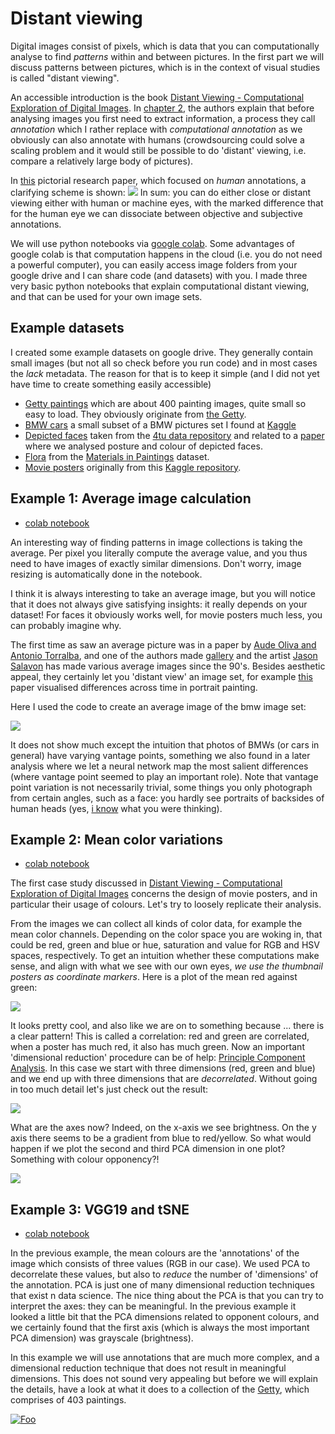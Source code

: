 # Distant viewing

Digital images consist of pixels, which is data that you can computationally analyse to find _patterns_ within and between pictures. In the first part we will discuss patterns between pictures, which is in the context of visual studies is called "distant viewing".


An accessible introduction is the book [Distant Viewing -
Computational Exploration of Digital Images](https://mitpress.mit.edu/9780262546133/distant-viewing/). In [chapter 2](https://direct.mit.edu/books/oa-monograph/chapter-pdf/2163341/c001100_9780262375160.pdf), the authors explain that before analysing images you first need to extract information, a process they call *annotation* which I rather replace with *computational annotation* as we obviously can also annotate with humans (crowdsourcing could solve a scaling problem and it would still be possible to do 'distant' viewing, i.e. compare a relatively large body of pictures).

In [this](https://library.imaging.org/jpi/articles/7/0/000501) pictorial research paper, which focused on _human_ annotations, a clarifying scheme is shown:
![](/contents/jpi0174f1_online.jpg)
In sum: you can do either close or distant viewing either with human or machine eyes, with the marked difference that for the human eye we can dissociate between objective and subjective annotations.

We will use python notebooks via [google colab](https://colab.research.google.com). Some advantages of google colab is that computation happens in the cloud (i.e. you do not need a powerful computer), you can easily access image folders from your google drive and I can share code (and datasets) with you. I made three very basic python notebooks that explain computational distant viewing, and that can be used for your own image sets.

## Example datasets
I created some example datasets on google drive. They generally contain small images (but not all so check before you run code) and in most cases the _lack_ metadata. The reason for that is to keep it simple (and I did not yet have time to create something easily accessible)

- [Getty paintings](https://drive.google.com/drive/folders/1b95b7TwcgzuCwrqsMlGfoDHnhZLRVdS4?usp=sharing) which are about 400 painting images, quite small so easy to load. They obviously originate from [the Getty](https://www.getty.edu).
 - [BMW cars](https://drive.google.com/drive/folders/1aZP-E8jAYxaa7Ac_kJWkcMCy63IWYbxh?usp=sharing) a small subset of a BMW pictures set I found at [Kaggle](https://www.kaggle.com/datasets/occultainsights/bmw-cars-over-11k-labeled-images)
- [Depicted faces](https://drive.google.com/drive/folders/1GU8aLHMRl2hepsDPV0AdvjkaK7rEqwo0?usp=sharing) taken from the [4tu data repository](https://doi.org/10.4121/uuid:3beee8ef-1b7e-451f-966f-13230cb2bbe7) and related to a [paper](https://library.imaging.org/ei/articles/32/11/art00014) where we analysed posture and colour of depicted faces.
- [Flora](https://drive.google.com/drive/folders/1_W3BtNHjOvQTFTCc2n2e0qPBGnLPiHkS?usp=sharing) from the [Materials in Paintings](https://materialsinpaintings.tudelft.nl) dataset.
- [Movie posters](https://drive.google.com/drive/folders/1TUQqo50wke6PSnM-EQdbpMF2QbD61I7z?usp=sharing) originally from this [Kaggle repository](https://www.kaggle.com/datasets/raman77768/movie-classifier).


## Example 1: Average image calculation
- [colab notebook](https://colab.research.google.com/drive/1XdmI7N2V3raNM1o2JFG-VEMJD0MM16vA?usp=sharing)

An interesting way of finding patterns in image collections is taking the average. Per pixel you literally compute the average value, and you thus need to have images of exactly similar dimensions. Don't worry, image resizing is automatically done in the notebook.

I think it is always interesting to take an average image, but you will notice that it does not always give satisfying insights: it really depends on your dataset! For faces it obviously works well, for movie posters much less, you can probably imagine why.

The first time as saw an average picture was in a paper by [Aude Oliva and Antonio Torralba](https://citeseerx.ist.psu.edu/document?repid=rep1&type=pdf&doi=8c59f2938877c7900573098f01def10f8dee508c), and one of the authors made [gallery](https://people.csail.mit.edu/torralba/gallery/#) and the artist [Jason Salavon](http://salavon.com) has made various average images since the 90's. Besides aesthetic appeal, they certainly let you 'distant view' an image set, for example [this](https://journals.ub.uni-heidelberg.de/index.php/dah/article/view/21640/15413) paper visualised differences across time in portrait painting.

Here I used the code to create an average image of the bmw image set:

![](/contents/bmw_small_average_booosted_2024_12_08_11_16_52.png)

It does not show much except the intuition that photos of BMWs (or cars in general) have varying vantage points, something we also found in a later analysis where we let a neural network map the most salient differences (where vantage point seemed to play an important role). Note that vantage point variation is not necessarily trivial, some things you only photograph from certain angles, such as a face: you hardly see portraits of backsides of human heads (yes, [i know](https://en.wikipedia.org/wiki/Not_to_Be_Reproduced) what you were thinking).

## Example 2: Mean color variations
- [colab notebook](https://colab.research.google.com/drive/1XdmI7N2V3raNM1o2JFG-VEMJD0MM16vA?usp=sharing)

The first case study discussed in [Distant Viewing -
Computational Exploration of Digital Images](https://mitpress.mit.edu/9780262546133/distant-viewing/) concerns the design of movie posters, and in particular their usage of colours. Let's try to loosely replicate their analysis.

From the images we can collect all kinds of color data, for example the mean color channels. Depending on the color space you are woking in, that could be red, green and blue or hue, saturation and value for RGB and HSV spaces, respectively. To get an intuition whether these computations make sense, and align with what we see with our own eyes, _we use the thumbnail posters as coordinate markers_. Here is a plot of the mean red against green:

![](/contents/Imagesred-green_2024_12_08_11_55_05.jpg)

It looks pretty cool, and also like we are on to something because ... there is a clear pattern! This is called a correlation: red and green are correlated, when a poster has much red, it also has much green. Now an important 'dimensional reduction' procedure can be of help: [Principle Component Analysis](https://en.wikipedia.org/wiki/Principal_component_analysis). In this case we start with three dimensions (red, green and blue) and we end up with three dimensions that are _decorrelated_. Without going in too much detail let's just check out the result:

![](/contents/Imagespca_2024_12_08_11_55_05.jpg)

What are the axes now? Indeed, on the x-axis we see brightness. On the y axis there seems to be a gradient from blue to red/yellow. So what would happen if we plot the second and third PCA dimension in one plot? Something with colour opponency?!

![](/contents/Imagespca_2024_12_08_14_04_47.jpg)


## Example 3: VGG19 and tSNE
- [colab notebook](https://colab.research.google.com/drive/14UiXzk_4yemvDwGUM1fBwGrASH-sX1eB?usp=sharing)

In the previous example, the mean colours are the 'annotations' of the image which consists of three values (RGB in our case). We used PCA to decorrelate these values, but also to _reduce_ the number of 'dimensions' of the annotation. PCA is just one of many dimensional reduction techniques that exist n data science. The nice thing about the PCA is that you can try to interpret the axes: they can be meaningful. In the previous example it looked a little bit that the PCA dimensions related to opponent colours, and we certainly found that the first axis (which is always the most important PCA dimension) was grayscale (brightness).

In this example we will use annotations that are much more complex, and a dimensional reduction technique that does not result in meaningful dimensions. This does not sound very appealing but before we will explain the details, have a look at what it does to a collection of the [Getty](https://www.getty.edu), which comprises of 403 paintings.

[![Foo](/contents/tSNE_Getty_small_2024_12_08_13_00_28.png)](/contents/tSNE_Getty_small_2024_12_08_13_00_28.png)


<!--
# Close Viewing



# Where to find all these images?

## Curating your own picture set
It can unfortunately be quite a hassle to create a nice set of images for your research, despite the many worldwide efforts to make create open access to (cultural) images, such as [Europeana](https://www.europeana.eu/). If you start with a large collection such as Europeana, or smaller (but still large) images from the [Rijksmuseum](https://www.rijksmuseum.nl/) or the [Metropolitan](https://www.metmuseum.org), you probably want to make it smaller and focus on a certain subset:
1. download metadata
2. create a selection (e.g. all stereo pictures taken between 1920 and 1940)
3. download the images

Alternatively, you can also create datasets 'manually'. Everyone always wants to automate everything, but in some cases (obviously there are some scaling limits) you can actually select images manually.

## Finding preprocessed picture sets

There are places where to you can find preprocessed picture sets on websites that cater to machine learning, such as [Kaggle](https://www.kaggle.com) or [Papers with Code](https://paperswithcode.com/datasets?mod=images). Mind you that these picture sets are not a priori interesting, which is intentional as these sets often need to represent some real world aspect robustly and unbiased. Off course, they rarely do, which is were interesting stuff happens. And even if there is actually nothing interesting, it might still be a good exercise in the first part of the course.



Maybe something about latent images, i.e. information about a training set that is latently present in networks.
-->
